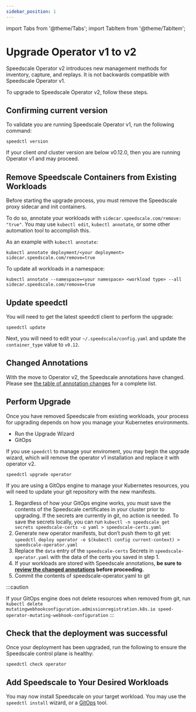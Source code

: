 ```yaml
---
sidebar_position: 1
---
```

import Tabs from '@theme/Tabs';
import TabItem from '@theme/TabItem';

# Upgrade Operator v1 to v2

Speedscale Operator v2 introduces new management methods for inventory, capture, and replays.
It is not backwards compatible with Speedscale Operator v1.

To upgrade to Speedscale Operator v2, follow these steps.

## Confirming current version

To validate you are running Speedscale Operator v1, run the following command:

```
speedctl version
```

If your client _and_ cluster version are below v0.12.0, then you are running Operator v1 and may proceed.


## Remove Speedscale Containers from Existing Workloads

Before starting the upgrade process, you must remove the Speedscale proxy sidecar and init containers.

To do so, annotate your workloads with `sidecar.speedscale.com/remove: "true"`. You may use `kubectl edit`,
`kubectl annotate`, or some other automation tool to accomplish this.

As an example with `kubectl annotate`:

```
kubectl annotate deployment/<your deployment> sidecar.speedscale.com/remove=true
```

To update all workloads in a namespace:

```
kubectl annotate --namespace=<your namespace> <workload type> --all sidecar.speedscale.com/remove=true
```

## Update speedctl

You will need to get the latest speedctl client to perform the upgrade:

```
speedctl update
```

Next, you will need to edit your `~/.speedscale/config.yaml` and update the `container_type` value to `v0.12`.

## Changed Annotations

With the move to Operator v2, the Speedscale annotations have changed.
Please see [the table of annotation changes](../changed-annotations) for a complete list.

## Perform Upgrade

Once you have removed Speedscale from existing workloads, your process for upgrading depends on
how you manage your Kubernetes environments.

 * Run the Upgrade Wizard
 * GitOps

<Tabs>
<TabItem value="wizard" label="Wizard" default>

If you use `speedctl` to manage your enviroment, you may begin the upgrade wizard,
which will remove the operator v1 installation and replace it with operator v2.

```shell
speedctl upgrade operator
```

</TabItem>

<TabItem value="gitops" label="GitOps">

If you are using a GitOps engine to manage your Kubernetes resources, you will need to update your git
repository with the new manifests.

1. Regardless of how your GitOps engine works, you must save the contents of the Speedscale certificates in your cluster prior to upgrading. If the secrets are currently in git, no action is needed. To save the secrets locally, you can run `kubectl -n speedscale get secrets speedscale-certs -o yaml > speedscale-certs.yaml`
1. Generate new operator manifests, but don’t push them to git yet: `speedctl deploy operator -e $(kubectl config current-context) > speedscale-operator.yaml`
1. Replace the `data` entry of the `speedscale-certs` Secrets in `speedscale-operator.yaml` with the data of the certs you saved in step 1.
1. If your workloads are stored with Speedscale annotations, **be sure to [review the changed annotations](../changed-annotations) before proceeding.**
1. Commit the contents of speedscale-operator.yaml to git

:::caution

   If your GitOps engine does not delete resources when removed from git, run `kubectl delete mutatingwebhookconfiguration.admissionregistration.k8s.io speed-operator-mutating-webhook-configuration`
:::

</TabItem>

</Tabs>

## Check that the deployment was successful

Once your deployment has been upgraded, run the following to ensure the Speedscale control plane is healthy:

```
speedctl check operator
```

## Add Speedscale to Your Desired Workloads

You may now install Speedscale on your target workload. You may use the `speedctl install` wizard, or a [GitOps](../install/overview.md/#gitops-install-for-kubernetes-via-manifests) tool.
 
